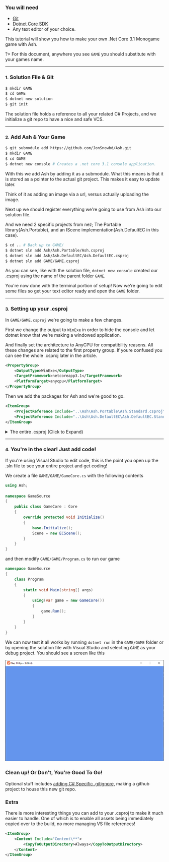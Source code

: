 ### You will need

- [Git](https://git-scm.com/)
- [Dotnet Core SDK](https://dotnet.microsoft.com/download)
- Any text editor of your choice.

This tutorial will show you how to make your own .Net Core 3.1 Monogame game with Ash.

?> For this document, anywhere you see `GAME` you should substitute with your games name.

----

### <small>1.</small> Solution File & Git

```bash
$ mkdir GAME
$ cd GAME
$ dotnet new solution
$ git init
```

The solution file holds a reference to all your related C# Projects, and we initialize
a git repo to have a nice and safe VCS.

----

### <small>2.</small> Add Ash & Your Game

```bash
$ git submodule add https://github.com/JonSnowbd/Ash.git
$ mkdir GAME
$ cd GAME
$ dotnet new console # Creates a .net core 3.1 console application.
```

With this we add Ash by adding it as a submodule. What this means is that it is stored as
a pointer to the actual git project. This makes it easy to update later.

Think of it as adding an image via a url, versus actually uploading the image.

Next up we should register everything we're going to use from Ash into our solution file.

And we need 2 specific projects from nez; The Portable library(Ash.Portable),
and an IScene implementation(Ash.DefaultEC in this case).

```bash
$ cd .. # Back up to GAME/
$ dotnet sln add Ash/Ash.Portable/Ash.csproj
$ dotnet sln add Ash/Ash.DefaultEC/Ash.DefaultEC.csproj
$ dotnet sln add GAME/GAME.csproj
```

As you can see, like with the solution file, `dotnet new console` created our .csproj using
the name of the parent folder `GAME`.

You're now done with the terminal portion of setup! Now we're going to edit some files
so get your text editor ready and open the `GAME` folder.

----

### <small>3.</small> Setting up your .csproj

In `GAME/GAME.csproj` we're going to make a few changes.

First we change the output to `WinExe` in order to hide the console and let dotnet know that we're
making a windowed application.

And finally set the architecture to AnyCPU for compatibility reasons. All these changes are related
to the first property group. If youre confused you can see the whole .csproj later in the article.

```xml
<PropertyGroup>
    <OutputType>WinExe</OutputType>
    <TargetFramework>netcoreapp3.1</TargetFramework>
    <PlatformTarget>anycpu</PlatformTarget>
</PropertyGroup>
```

Then we add the packages for Ash and we're good to go.
```xml
<ItemGroup>
    <ProjectReference Include="..\Ash\Ash.Portable\Ash.Standard.csproj" />
    <ProjectReference Include="..\Ash\Ash.DefaultEC\Ash.DefaultEC.Standard.csproj" />
</ItemGroup>
```

<details>
<summary>The entire .csproj (Click to Expand)</summary>


So that the entire file looks something like this

```xml
<Project Sdk="Microsoft.NET.Sdk">

    <PropertyGroup>
        <OutputType>WinExe</OutputType>
        <TargetFramework>netcoreapp3.1</TargetFramework>
        <PlatformTarget>anycpu</PlatformTarget>
    </PropertyGroup>

    <ItemGroup>
        <ProjectReference Include="..\Ash\Ash.Portable\Ash.Standard.csproj" />
        <ProjectReference Include="..\Ash\Ash.DefaultEC\Ash.DefaultEC.Standard.csproj" />
    </ItemGroup>

</Project>
```

</details>

----

### <small>4.</small> You're in the clear! Just add code!

If you're using Visual Studio to edit code, this is the point you open up the .sln file
to see your entire project and get coding!

We create a file `GAME/GAME/GameCore.cs` with the following contents

```csharp
using Ash;

namespace GameSource
{
    public class GameCore : Core
    {
        override protected void Initialize()
        {
            base.Initialize();
            Scene = new ECScene();
        }
    }
}
```

and then modify `GAME/GAME/Program.cs` to run our game

```csharp
namespace GameSource
{
    class Program
    {
        static void Main(string[] args)
        {
            using(var game = new GameCore())
            {
                game.Run();
            }
        }
    }
}

```

We can now test it all works by running `dotnet run` in the `GAME/GAME` folder or
by opening the solution file with Visual Studio and selecting `GAME` as your debug project. You
should see a screen like this

![Default Game Screen](default.png "Default Game Screen")


### Clean up! Or Don't, You're Good To Go!


Optional stuff includes [adding C# Specific .gitignore,](https://raw.githubusercontent.com/github/gitignore/master/VisualStudio.gitignore)
making a github project to house this new git repo.

### Extra

There is more interesting things you can add to your .csproj to make it much easier to handle.
One of which is to enable all assets being immediately copied over to the build, no more managing
VS file references!

```xml
<ItemGroup>
    <Content Include="Content\**">
        <CopyToOutputDirectory>Always</CopyToOutputDirectory>
    </Content>  
</ItemGroup>
```